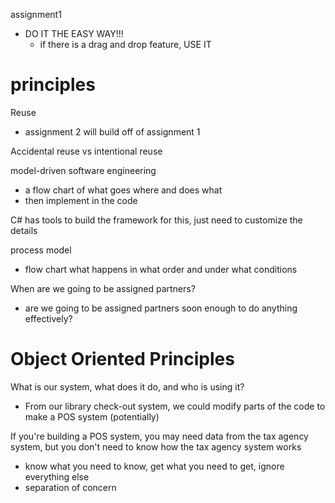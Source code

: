 assignment1
- DO IT THE EASY WAY!!!
	- if there is a drag and drop feature, USE IT

# principles

Reuse
- assignment 2 will build off of assignment 1

Accidental reuse vs intentional reuse

model-driven software engineering
- a flow chart of what goes where and does what
- then implement in the code

C# has tools to build the framework for this, just need to customize the details

process model
- flow chart what happens in what order and under what conditions

When are we going to be assigned partners?
- are we going to be assigned partners soon enough to do anything effectively?

# Object Oriented Principles

What is our system, what does it do, and who is using it?
- From our library check-out system, we could modify parts of the code to make a POS system (potentially)

If you're building a POS system, you may need data from the tax agency system, but you don't need to know how the tax agency system works
- know what you need to know, get what you need to get, ignore everything else
- separation of concern

